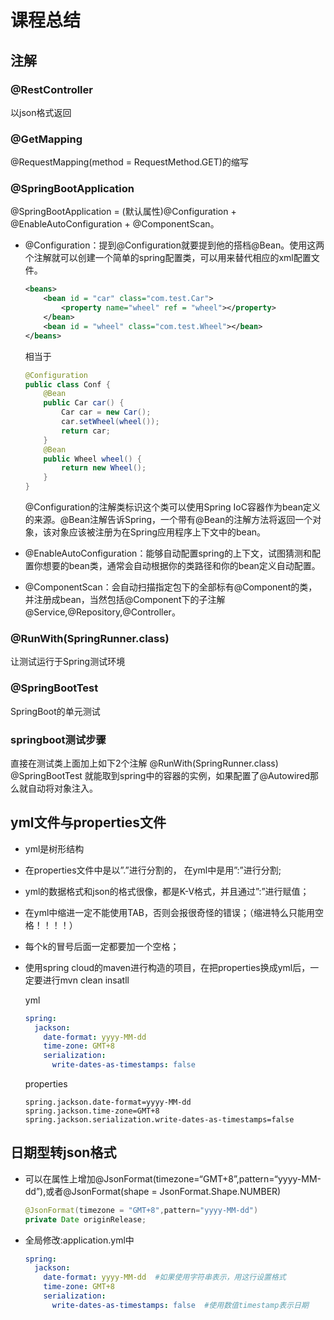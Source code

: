# 课程总结
## 注解
### @RestController
以json格式返回
### @GetMapping
@RequestMapping(method = RequestMethod.GET)的缩写
### @SpringBootApplication
@SpringBootApplication = (默认属性)@Configuration + @EnableAutoConfiguration + @ComponentScan。

- @Configuration：提到@Configuration就要提到他的搭档@Bean。使用这两个注解就可以创建一个简单的spring配置类，可以用来替代相应的xml配置文件。

  ```xml
  <beans> 
      <bean id = "car" class="com.test.Car"> 
          <property name="wheel" ref = "wheel"></property> 
      </bean> 
      <bean id = "wheel" class="com.test.Wheel"></bean> 
  </beans> 
  ```

  相当于

  ```java
  @Configuration 
  public class Conf { 
      @Bean 
      public Car car() { 
          Car car = new Car(); 
          car.setWheel(wheel()); 
          return car; 
      } 
      @Bean  
      public Wheel wheel() { 
          return new Wheel(); 
      } 
  }
  ```

  @Configuration的注解类标识这个类可以使用Spring IoC容器作为bean定义的来源。@Bean注解告诉Spring，一个带有@Bean的注解方法将返回一个对象，该对象应该被注册为在Spring应用程序上下文中的bean。

- @EnableAutoConfiguration：能够自动配置spring的上下文，试图猜测和配置你想要的bean类，通常会自动根据你的类路径和你的bean定义自动配置。

- @ComponentScan：会自动扫描指定包下的全部标有@Component的类，并注册成bean，当然包括@Component下的子注解@Service,@Repository,@Controller。

### @RunWith(SpringRunner.class)
让测试运行于Spring测试环境
### @SpringBootTest
SpringBoot的单元测试

### springboot测试步骤
直接在测试类上面加上如下2个注解
@RunWith(SpringRunner.class)
@SpringBootTest
就能取到spring中的容器的实例，如果配置了@Autowired那么就自动将对象注入。

## yml文件与properties文件

- yml是树形结构

- 在properties文件中是以”.”进行分割的， 在yml中是用”:”进行分割; 

- yml的数据格式和json的格式很像，都是K-V格式，并且通过”:”进行赋值； 

- 在yml中缩进一定不能使用TAB，否则会报很奇怪的错误；（缩进特么只能用空格！！！！） 

- 每个k的冒号后面一定都要加一个空格； 

- 使用spring cloud的maven进行构造的项目，在把properties换成yml后，一定要进行mvn clean insatll

  yml

  ```yml
  spring:
    jackson:
      date-format: yyyy-MM-dd
      time-zone: GMT+8
      serialization:
        write-dates-as-timestamps: false
  ```

  properties

  ```properties
  spring.jackson.date-format=yyyy-MM-dd
  spring.jackson.time-zone=GMT+8
  spring.jackson.serialization.write-dates-as-timestamps=false
  ```

## 日期型转json格式

- 可以在属性上增加@JsonFormat(timezone=“GMT+8”,pattern=“yyyy-MM-dd”),或者@JsonFormat(shape = JsonFormat.Shape.NUMBER)

  ```java
  @JsonFormat(timezone = "GMT+8",pattern="yyyy-MM-dd")
  private Date originRelease;
  ```

- 全局修改:application.yml中

  ```yml
  spring:
    jackson:
      date-format: yyyy-MM-dd  #如果使用字符串表示，用这行设置格式
      time-zone: GMT+8
      serialization:
        write-dates-as-timestamps: false  #使用数值timestamp表示日期
  ```